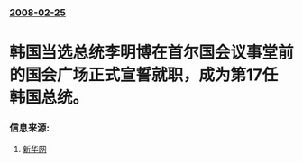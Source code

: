 ### [2008-02-25](/news/2008/02/25/index.md)

##### 
# 韩国当选总统李明博在首尔国会议事堂前的国会广场正式宣誓就职，成为第17任韩国总统。




### 信息来源:

1. [新华网](http://news.xinhuanet.com/newscenter/2008-02/25/content_7667464.htm)
